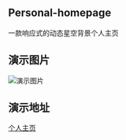 ## Personal-homepage
一款响应式的动态星空背景个人主页
## 演示图片
![演示图片](https://camo.githubusercontent.com/3f99d46083559a9798966c1004f17105525da8c1d4a41c9717b8be898f0a7c23/68747470733a2f2f6d656e6778696e672e63632f312e706e67)
## 演示地址
[个人主页](https://www.yaxp.com)
